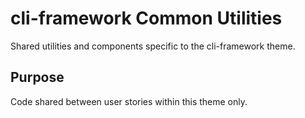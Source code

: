 # cli-framework Common Utilities

Shared utilities and components specific to the cli-framework theme.

## Purpose
Code shared between user stories within this theme only.
